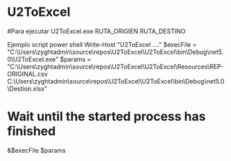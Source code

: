 ﻿# U2ToExcel


#Para ejecutar
U2ToExcel.exe RUTA_ORIGIEN RUTA_DESTINO

Ejemplo script power shell
Write-Host "U2ToExcel ...."
$execFile = "C:\Users\zyghtadmin\source\repos\U2ToExcel\U2ToExcel\bin\Debug\net5.0\U2ToExcel.exe"
$params = "C:\Users\zyghtadmin\source\repos\U2ToExcel\U2ToExcel\Resources\REP-ORIGINAL.csv C:\Users\zyghtadmin\source\repos\U2ToExcel\U2ToExcel\bin\Debug\net5.0\Destion.xlsx"

# Wait until the started process has finished
&$execFile $params
